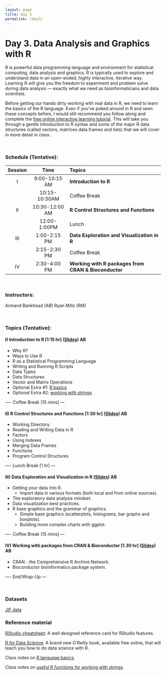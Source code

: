 ```yaml
---
layout: page
title: Day 3
permalink: /day3/
---
```


# Day 3. Data Analysis and Graphics with R

R is powerful data programming language and environment for statistical computing, data analysis and graphics. R is typically used to explore and understand data in an open-ended, highly interactive, iterative way. Learning R will give you the freedom to experiment and problem solve during data analysis — exactly what we need as bioinformaticians and data scientists.

Before getting our hands dirty working with real data in R, we need to learn the basics of the R language. Even if you’ve poked around in R and seen these concepts before, I would still recommend you follow along and complete the [free online interactive learning tutorial](https://www.datacamp.com). This will take you through a gentle introduction to R syntax and some of the major R data structures (called vectors, matrices data.frames and lists) that we will cover in more detail in class . 


<br>

### Schedule (Tentative):

| Session | Time           | Topics                   | 
| :-----: |:--------------:| :----------------------- | 
| I       | 9:00-10:15 AM  | **Introduction to R** | 
|         | 10:15-10:30AM  | Coffee Break             | 
| II      | 10:30-12:00 AM | **R Control Structures and Functions** | 
|         | 12:00-1:00PM   | Lunch                    | 
| III     | 1:00-2:15 PM   | **Data Exploration and Visualization in R** | 
|         | 2:15-2:30 PM   | Coffee Break             | 
| IV      | 2:30-4:00 PM   | **Working with R packages from CRAN & Bioconductor** | 


<br>

### Instructors:
Armand Bankhead (AB)
Ryan Mills (RM)  

<br>

### Topics (Tentative):

#### I)   Introduction to R [1:15 hr] ([Slides](../class-material/slides_day3-1_R_Bankhead.pdf)) AB 
- Why R?
- Ways to Use R
- R as a Statistical Programming Language
- Writing and Runnnig R Scripts
- Data Types
- Data Structures
- Vector and Matrix Operations
- Optional Extra #1: [R basics](https://github.com/bioboot/web-2016/blob/gh-pages/class-material/R_basics.md)
- Optional Extra #2: [working with strings](https://github.com/bioboot/web-2016/blob/gh-pages/class-material/useful_functions.md).


—- Coffee Break [15 mins] —

#### II)   R Control Structures and Functions [1:30 hr] ([Slides](../class-material/slides_day3-2_R_Bankhead.pdf)) AB
- Working Directory 
- Reading and Writing Data in R
- Factors
- Using Indexes
- Merging Data Frames
- Functions
- Program Control Structures


—- Lunch Break [1 hr] —

#### III)   Data Exploration and Visualization in R ([Slides](../class-material/day3-R-import-and-viz.pdf))  AB
- Getting your data into R.
  - Import data in various formats (both local and from online sources).
- The exploratory data analysis mindset.
- Data visualization best practices. 	
- R base graphics and the grammar of graphics. 
  - Simple base graphics (scatterplots, histograms, bar graphs and boxplots).
  - Building more complex charts with ggplot.


—- Coffee Break [15 mins] —

#### IV)   Working with packages from CRAN & Bioconductor [1.30 hr] ([Slides](../class-material/slides_day3-4_R.pdf)) AB
- CRAN - the Comprehensive R Archive Network.
- Bioconductor bioinformatics package system.

—- End/Wrap-Up —

<br>

### Datasets
[JIF data](../class-material/choosy_moms.tsv)

### Reference material
[RStudio cheatsheet](http://www.rstudio.com/wp-content/uploads/2016/01/rstudio-IDE-cheatsheet.pdf):  A well designed reference card for RStudio features.  

[R for Data Science](http://r4ds.had.co.nz): A brand new O’Reilly book, available free online, that will teach you how to do data science with R.  

Class notes on [R language basics](https://github.com/bioboot/web-2016/blob/gh-pages/class-material/R_basics.md).  

Class notes on [useful R functions for working with strings](https://github.com/bioboot/web-2016/blob/gh-pages/class-material/useful_functions.md).  

